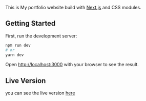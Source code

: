This is My portfolio website build with [Next.js](https://nextjs.org/) and CSS modules.

## Getting Started

First, run the development server:

```bash
npm run dev
# or
yarn dev
```

Open [http://localhost:3000](http://localhost:3000) with your browser to see the result.

## Live Version

you can see the live version <a href="https://sajad.codes/">here</a>